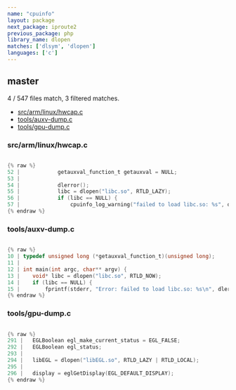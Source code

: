 ```yaml
---
name: "cpuinfo"
layout: package
next_package: iproute2
previous_package: php
library_name: dlopen
matches: ['dlsym', 'dlopen']
languages: ['c']
---
```

## master
4 / 547 files match, 3 filtered matches.

 - [src/arm/linux/hwcap.c](#srcarmlinuxhwcapc)
 - [tools/auxv-dump.c](#toolsauxv-dumpc)
 - [tools/gpu-dump.c](#toolsgpu-dumpc)

### src/arm/linux/hwcap.c

```c

{% raw %}
52 | 			getauxval_function_t getauxval = NULL;
53 | 
54 | 			dlerror();
55 | 			libc = dlopen("libc.so", RTLD_LAZY);
56 | 			if (libc == NULL) {
57 | 				cpuinfo_log_warning("failed to load libc.so: %s", dlerror());
{% endraw %}

```
### tools/auxv-dump.c

```c

{% raw %}
10 | typedef unsigned long (*getauxval_function_t)(unsigned long);
11 | 
12 | int main(int argc, char** argv) {
13 | 	void* libc = dlopen("libc.so", RTLD_NOW);
14 | 	if (libc == NULL) {
15 | 		fprintf(stderr, "Error: failed to load libc.so: %s\n", dlerror());
{% endraw %}

```
### tools/gpu-dump.c

```c

{% raw %}
291 | 	EGLBoolean egl_make_current_status = EGL_FALSE;
292 | 	EGLBoolean egl_status;
293 | 
294 | 	libEGL = dlopen("libEGL.so", RTLD_LAZY | RTLD_LOCAL);
295 | 
296 | 	display = eglGetDisplay(EGL_DEFAULT_DISPLAY);
{% endraw %}

```